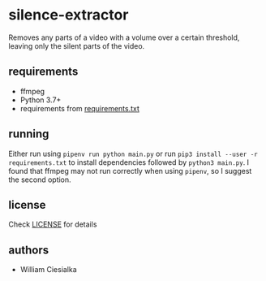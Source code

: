 # silence-extractor

Removes any parts of a video with a volume over a certain threshold, leaving only the silent parts of the video.

## requirements

* ffmpeg
* Python 3.7+
* requirements from [requirements.txt](requirements.txt)

## running

Either run using `pipenv run python main.py` or run `pip3 install --user -r requirements.txt` to install dependencies followed by `python3 main.py`. I found that ffmpeg may not run correctly when using `pipenv`, so I suggest the second option.

## license

Check [LICENSE](LICENSE) for details

## authors

* William Ciesialka